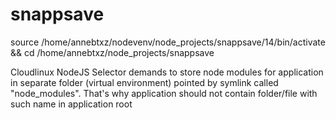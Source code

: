 # snappsave


source /home/annebtxz/nodevenv/node_projects/snappsave/14/bin/activate && cd /home/annebtxz/node_projects/snappsave


Cloudlinux NodeJS Selector demands to store node modules for application in separate folder (virtual environment) pointed by symlink called "node_modules". That's why application should not contain folder/file with such name in application root 